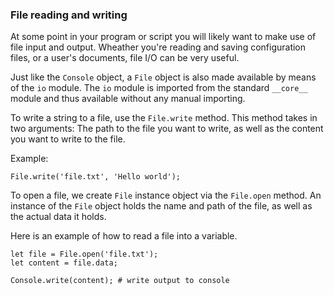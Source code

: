 ### File reading and writing

At some point in your program or script you will
likely want to make use of file input and output.
Wheather you're reading and saving configuration
files, or a user's documents, file I/O can be
very useful.

Just like the `Console` object, a `File` object is
also made available by means of the `io` module.
The `io` module is imported from the standard
`__core__` module and thus available without any
manual importing.

To write a string to a file, use the `File.write` method.
This method takes in two arguments: The path to the file
you want to write, as well as the content you want to write
to the file.

Example:
```
File.write('file.txt', 'Hello world');
```

To open a file, we create `File` instance object via
the `File.open` method. An instance of the `File`
object holds the name and path of the file, as
well as the actual data it holds.

Here is an example of how to read a file into a variable.

```
let file = File.open('file.txt');
let content = file.data;

Console.write(content); # write output to console
```
